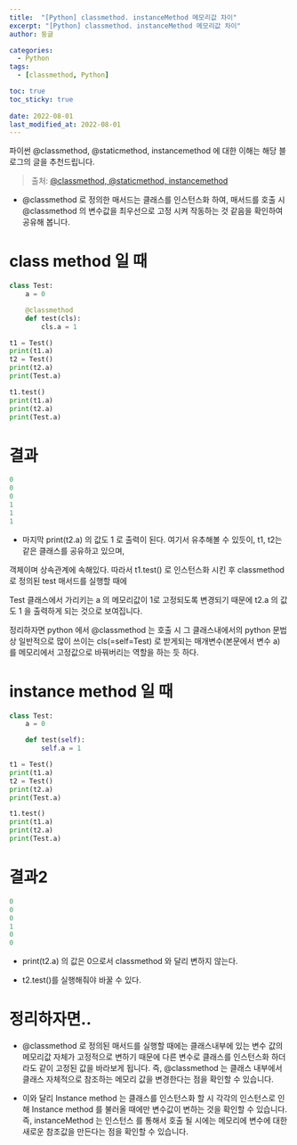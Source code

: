 ```yaml
---
title:  "[Python] classmethod. instanceMethod 메모리값 차이"
excerpt: "[Python] classmethod. instanceMethod 메모리값 차이"
author: 둥글

categories:
  - Python
tags:
  - [classmethod, Python]

toc: true
toc_sticky: true
 
date: 2022-08-01
last_modified_at: 2022-08-01
---
```


파이썬 @classmethod, @staticmethod, instancemethod 에 대한 이해는
해당 블로그의 글을 추천드립니다.  
>출처: [@classmethod, @staticmethod, instancemethod](https://dodonam.tistory.com/122)

- @classmethod 로 정의한 매서드는 클래스를 인스턴스화 하여, 매서드를 호출 시
@classmethod 의 변수값을 최우선으로 고정 시켜 작동하는 것 같음을 확인하여 공유해 봅니다.

# class method 일 때

```python
class Test:
    a = 0

    @classmethod
    def test(cls):
        cls.a = 1

t1 = Test()
print(t1.a)
t2 = Test()
print(t2.a)
print(Test.a)

t1.test()
print(t1.a)
print(t2.a)
print(Test.a)
```

# 결과
```python
0
0
0
1
1
1
```

- 마지막 print(t2.a) 의 값도 1 로 출력이 된다. 여기서 유추해볼 수 있듯이, t1, t2는 같은 클래스를 공유하고 있으며,

객체이며 상속관계에 속해있다. 따라서 t1.test() 로 인스턴스화 시킨 후 classmethod 로 정의된 
test 매서드를 실행할 때에

Test 클래스에서 가리키는 a 의 메모리값이 1로 고정되도록 변경되기 때문에 t2.a 의 값도 1 을 출력하게 되는 것으로 보여집니다.

정리하자면 python 에서 @classmethod 는 호출 시 그 클래스내에서의 python 문법 상 일반적으로 많이 쓰이는 cls(=self=Test) 로 받게되는 매개변수(본문에서 변수 a) 를 메모리에서 고정값으로 바꿔버리는 역할을 하는 듯 하다.

# instance method 일 때

```python
class Test:
    a = 0

    def test(self):
        self.a = 1

t1 = Test()
print(t1.a)
t2 = Test()
print(t2.a)
print(Test.a)

t1.test()
print(t1.a)
print(t2.a)
print(Test.a)
```

# 결과2
```python
0
0
0
1
0
0
```

- print(t2.a) 의 값은 0으로서 classmethod 와 달리 변하지 않는다. 

- t2.test()를 실행해줘야 바꿀 수 있다.

# 정리하자면..
- @classmethod 로 정의된 매서드를 실행할 때에는 클래스내부에 있는 변수 값의 메모리값 자체가 고정적으로
변하기 때문에 다른 변수로 클래스를 인스턴스화 하더라도 같이 고정된 값을 바라보게 됩니다.
즉, @classmethod 는 클래스 내부에서 클래스 자체적으로 참조하는 메모리 값을 변경한다는 점을 확인할 수 있습니다.

- 이와 달리 Instance method 는 클래스를 인스턴스화 할 시 각각의 인스턴스로 인해 Instance method 를 
불러올 때에만 변수값이 변하는 것을 확인할 수 있습니다.
즉, instanceMethod 는 인스턴스 를 통해서 호출 될 시에는 메모리에 변수에 대한 새로운 참조값을 만든다는 점을 확인할 수 있습니다.








